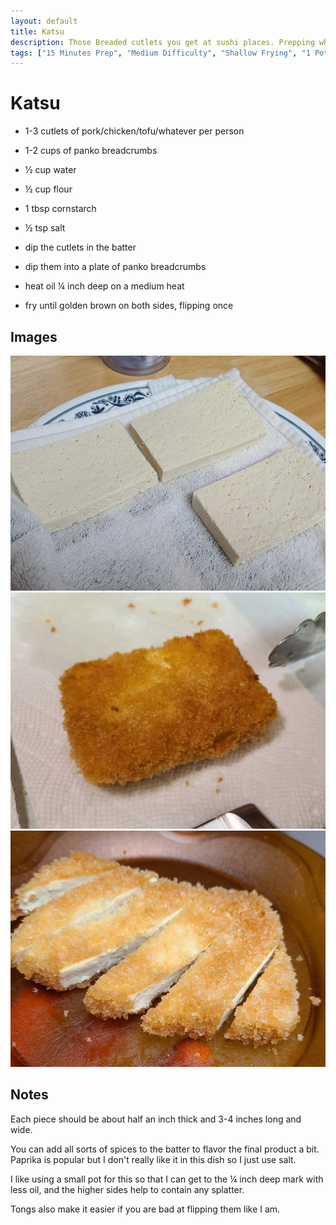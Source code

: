 ```yaml
---
layout: default
title: Katsu
description: Those Breaded cutlets you get at sushi places. Prepping whatever protein you want is the hardest part.
tags: ["15 Minutes Prep", "Medium Difficulty", "Shallow Frying", "1 Pot & 3 Plates"]
---
```


# Katsu

- 1-3 cutlets of pork/chicken/tofu/whatever per person
- 1-2 cups of panko breadcrumbs

- ½ cup water
- ½ cup flour
- 1 tbsp cornstarch
- ½ tsp salt

- dip the cutlets in the batter
- dip them into a plate of panko breadcrumbs
- heat oil ¼ inch deep on a medium heat
- fry until golden brown on both sides, flipping once

## Images

![katsu](/assets/images/recipes/katsu/katsu-1.jpg)
![katsu](/assets/images/recipes/katsu/katsu-2.jpg)
![katsu](/assets/images/recipes/katsu/katsu-3.jpg)

## Notes

Each piece should be about half an inch thick and 3-4 inches long and wide.

You can add all sorts of spices to the batter to flavor the final product a bit. Paprika is popular but I don't really like it in this dish so I just use salt.

I like using a small pot for this so that I can get to the ¼ inch deep mark with less oil, and the higher sides help to contain any splatter. 

Tongs also make it easier if you are bad at flipping them like I am.